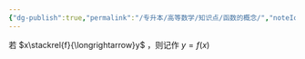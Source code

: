 ```yaml
---
{"dg-publish":true,"permalink":"/专升本/高等数学/知识点/函数的概念/","noteIcon":""}
---
```


若 $x\stackrel{f}{\longrightarrow}y$ ，则记作 $y=f(x)$